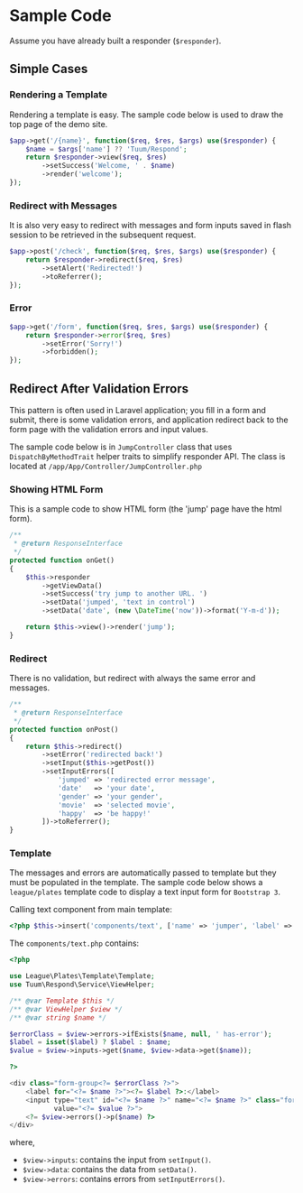 Sample Code
============

Assume you have already built a responder (`$responder`).

Simple Cases
------------

### Rendering a Template

Rendering a template is easy. 
The sample code below is used to draw the top page of the 
demo site. 

```php
$app->get('/{name}', function($req, $res, $args) use($responder) {
	$name = $args['name'] ?? 'Tuum/Respond';
	return $responder->view($req, $res)
		->setSuccess('Welcome, ' . $name)
		->render('welcome');
});
```

### Redirect with Messages

It is also very easy to redirect with messages and form inputs saved in flash session to be retrieved in the subsequent request. 

```php
$app->post('/check', function($req, $res, $args) use($responder) {
	return $responder->redirect($req, $res)
		->setAlert('Redirected!')
		->toReferrer();
});
```

### Error

```php
$app->get('/form', function($req, $res, $args) use($responder) {
	return $responder->error($req, $res)
		->setError('Sorry!')
		->forbidden();
});
```

Redirect After Validation Errors
-------------------------------

This pattern is often used in Laravel application; 
you fill in a form and submit, there is some validation errors, 
and application redirect back to the form page 
with the validation errors and input values.  

The sample code below is in `JumpController` class that uses 
`DispatchByMethodTrait` helper traits to simplify responder API. 
The class is located at `/app/App/Controller/JumpController.php`

### Showing HTML Form

This is a sample code to show HTML form 
(the 'jump' page have the html form).


```php
/**
 * @return ResponseInterface
 */
protected function onGet()
{
    $this->responder
        ->getViewData()
        ->setSuccess('try jump to another URL. ')
        ->setData('jumped', 'text in control')
        ->setData('date', (new \DateTime('now'))->format('Y-m-d'));

    return $this->view()->render('jump');
}
```

### Redirect 

There is no validation, but redirect with always the 
same error and messages. 

```php
/**
 * @return ResponseInterface
 */
protected function onPost()
{
    return $this->redirect()
        ->setError('redirected back!')
        ->setInput($this->getPost())
        ->setInputErrors([
            'jumped' => 'redirected error message',
            'date'   => 'your date',
            'gender' => 'your gender',
            'movie'  => 'selected movie',
            'happy'  => 'be happy!'
        ])->toReferrer();
}
```

### Template

The messages and errors are automatically passed to template but 
they must be populated in the template. 
The sample code below shows a `league/plates` template code 
to display a text input form for `Bootstrap 3`. 

Calling text component from main template: 

```php
<?php $this->insert('components/text', ['name' => 'jumper', 'label' => 'some text']); ?>
```

The `components/text.php` contains: 

```php
<?php

use League\Plates\Template\Template;
use Tuum\Respond\Service\ViewHelper;

/** @var Template $this */
/** @var ViewHelper $view */
/** @var string $name */

$errorClass = $view->errors->ifExists($name, null, ' has-error');
$label = isset($label) ? $label : $name;
$value = $view->inputs->get($name, $view->data->get($name));

?>

<div class="form-group<?= $errorClass ?>">
    <label for="<?= $name ?>"><?= $label ?>:</label>
    <input type="text" id="<?= $name ?>" name="<?= $name ?>" class="form-control" 
           value="<?= $value ?>">
    <?= $view->errors()->p($name) ?>
</div>
```
where,

* `$view->inputs`: contains the input from `setInput()`.
* `$view->data`: contains the data from `setData()`.
* `$view->errors`: contains errors from `setInputErrors()`.